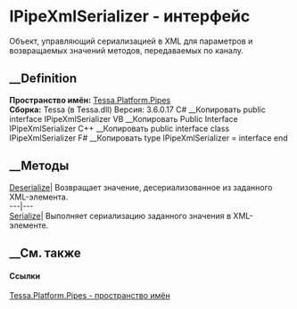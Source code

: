 # IPipeXmlSerializer - интерфейс
Объект, управляющий сериализацией в XML для параметров и возвращаемых значений
методов, передаваемых по каналу.
## __Definition
 **Пространство имён:** [Tessa.Platform.Pipes](N_Tessa_Platform_Pipes.htm)  
 **Сборка:** Tessa (в Tessa.dll) Версия: 3.6.0.17
C# __Копировать
     public interface IPipeXmlSerializer
VB __Копировать
     Public Interface IPipeXmlSerializer
C++ __Копировать
     public interface class IPipeXmlSerializer
F# __Копировать
     type IPipeXmlSerializer = interface end
##  __Методы
[Deserialize](M_Tessa_Platform_Pipes_IPipeXmlSerializer_Deserialize.htm)|
Возвращает значение, десериализованное из заданного XML-элемента.  
---|---  
[Serialize](M_Tessa_Platform_Pipes_IPipeXmlSerializer_Serialize.htm)|
Выполняет сериализацию заданного значения в XML-элементе.  
## __См. также
#### Ссылки
[Tessa.Platform.Pipes - пространство имён](N_Tessa_Platform_Pipes.htm)
